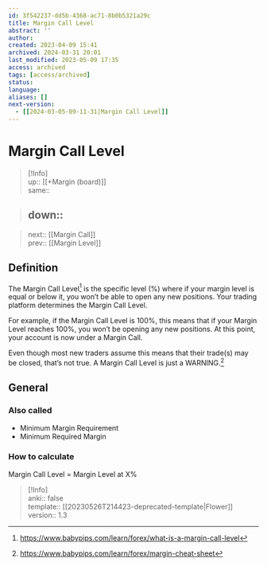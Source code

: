 ```yaml
---
id: 3f542237-dd5b-4368-ac71-8b0b5321a29c
title: Margin Call Level
abstract: ''
author: 
created: 2023-04-09 15:41
archived: 2024-03-31 20:01
last_modified: 2023-05-09 17:35
access: archived
tags: [access/archived]
status: 
language: 
aliases: []
next-version:
  - [[2024-03-05-09-11-31|Margin Call Level]]
---
```


# Margin Call Level

> [!Info]  
> up:: [[+Margin (board)]]  
> same::  
>

> down::
> ---  

>
> next:: [[Margin Call]]  
> prev:: [[Margin Level]]

## Definition

The Margin Call Level[^1] is the specific level (%) where if your margin level is equal or below it, you won’t be able to open any new positions. Your trading platform determines the Margin Call Level.

For example, if the Margin Call Level is 100%, this means that if your Margin Level reaches 100%, you won’t be opening any new positions. At this point, your account is now under a Margin Call.

Even though most new traders assume this means that their trade(s) may be closed, that’s not true. A Margin Call Level is just a WARNING.[^2]

## General

### Also called

- Minimum Margin Requirement
- Minimum Required Margin

### How to calculate

Margin Call Level = Margin Level at X%

> [!Info]  
> anki:: false  
> template:: [[20230526T214423-deprecated-template|Flower]]  
> version:: 1.3

[^1]: <https://www.babypips.com/learn/forex/what-is-a-margin-call-level>
[^2]: <https://www.babypips.com/learn/forex/margin-cheat-sheet>
